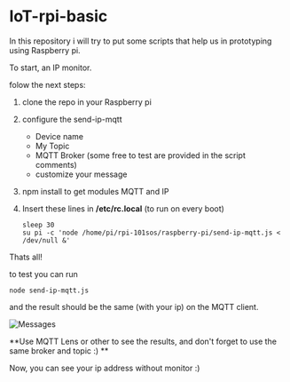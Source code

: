# IoT-rpi-basic

In this repository i will try to put some scripts that help us in prototyping using Raspberry pi. 

To start, an IP monitor. 

folow the next steps: 

1. clone the repo in your Raspberry pi
2. configure the send-ip-mqtt 
    * Device name
    * My Topic 
    * MQTT Broker (some free to test are provided in the script comments) 
    * customize your message 
3. npm install to get modules MQTT and IP 
4. Insert these lines in **/etc/rc.local** (to run on every boot) 

    ```
    sleep 30
    su pi -c 'node /home/pi/rpi-101sos/raspberry-pi/send-ip-mqtt.js < /dev/null &'
    ```
Thats all! 

to test you can run
```
node send-ip-mqtt.js 
```
and the result should be the same (with your ip) on the MQTT client. 

![Messages](https://github.com/jorgemaia/IoT-rpi-basic/blob/master/MQTTrpi.gif "Test Results")


**Use MQTT Lens or other to see the results, and don't forget to use the same broker and topic :) **


Now, you can see your ip address without monitor :) 
